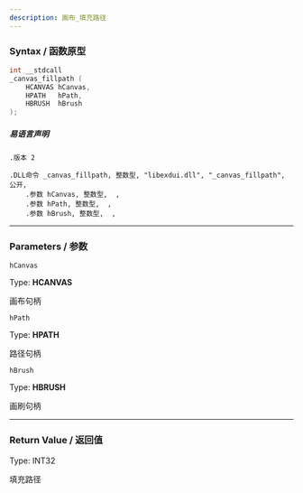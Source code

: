 ```yaml
---
description: 画布_填充路径
---
```


### Syntax / 函数原型

```C++
int __stdcall 
_canvas_fillpath (
    HCANVAS hCanvas,
    HPATH   hPath,
    HBRUSH  hBrush
);
```

##### 易语言声明

```Elang
.版本 2

.DLL命令 _canvas_fillpath, 整数型, "libexdui.dll", "_canvas_fillpath", 公开, 
    .参数 hCanvas, 整数型,  , 
    .参数 hPath, 整数型,  , 
    .参数 hBrush, 整数型,  , 
```

---

### Parameters / 参数

`hCanvas`

Type: **HCANVAS**

画布句柄

`hPath`

Type: **HPATH**

路径句柄

`hBrush`

Type: **HBRUSH**

画刷句柄

---

### Return Value / 返回值

Type: INT32

填充路径